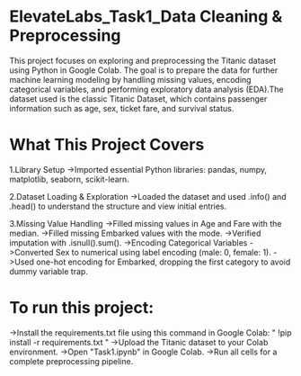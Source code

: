 # ElevateLabs_Task1_Data Cleaning & Preprocessing
This project focuses on exploring and preprocessing the Titanic dataset using Python in Google Colab. The goal is to prepare the data for further machine learning modeling by handling missing values, encoding categorical variables, and performing exploratory data analysis (EDA).The dataset used is the classic Titanic Dataset, which contains passenger information such as age, sex, ticket fare, and survival status.

# What This Project Covers
1.Library Setup
->Imported essential Python libraries: pandas, numpy, matplotlib, seaborn, scikit-learn.

2.Dataset Loading & Exploration
->Loaded the dataset and used .info() and .head() to understand the structure and view initial entries.

3.Missing Value Handling
->Filled missing values in Age and Fare with the median.
->Filled missing Embarked values with the mode.
->Verified imputation with .isnull().sum().
->Encoding Categorical Variables
->Converted Sex to numerical using label encoding (male: 0, female: 1).
->Used one-hot encoding for Embarked, dropping the first category to avoid dummy variable trap.

# To run this project:

->Install the requirements.txt file using this command in Google Colab: " !pip install -r requirements.txt "
->Upload the Titanic dataset to your Colab environment.
->Open "Task1.ipynb" in Google Colab.
->Run all cells for a complete preprocessing pipeline.

